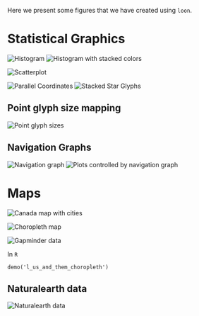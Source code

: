 
<script type="text/javascript">
document.getElementById("gallery").className += " selected";
</script>

Here we present some figures that we have created using `loon`.


# Statistical Graphics

![](images/gallery/histogram.png "Histogram")
![](images/gallery/histogram_Stacked.png "Histogram with stacked colors")

![](images/gallery/scatterplot.png "Scatterplot")


![](images/display_serialaxes_parallel_nofactors.png "Parallel Coordinates")
![](images/display_serialaxes_star.png "Stacked Star Glyphs")


## Point glyph size mapping

![](images/gallery/glyph_sizes.png "Point glyph sizes")


## Navigation Graphs

![](images/gallery/ng_dimred_graph.png "Navigation graph")
![](images/gallery/ng_dimred_plots.png "Plots controlled by navigation graph")

# Maps

![](images/gallery/canada_map.png "Canada map with cities")

![](images/gallery/choropleth_map.png "Choropleth map")

![](images/gallery/choropleth_sp.png "Gapminder data")

In `R`

~~~
demo('l_us_and_them_choropleth')
~~~

## Naturalearth data

![](images/gallery/naturalearth_world.png "Naturalearth data")
